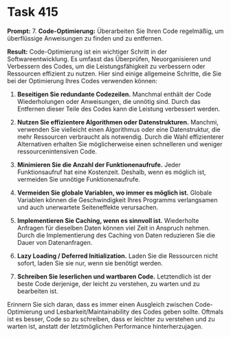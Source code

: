 # Task 415

**Prompt:** 7. **Code-Optimierung:** Überarbeiten Sie Ihren Code regelmäßig, um überflüssige Anweisungen zu finden und zu entfernen.

**Result:**
Code-Optimierung ist ein wichtiger Schritt in der Softwareentwicklung. Es umfasst das Überprüfen, Neuorganisieren und Verbessern des Codes, um die Leistungsfähigkeit zu verbessern oder Ressourcen effizient zu nutzen. Hier sind einige allgemeine Schritte, die Sie bei der Optimierung Ihres Codes verwenden können:

1. **Beseitigen Sie redundante Codezeilen.** Manchmal enthält der Code Wiederholungen oder Anweisungen, die unnötig sind. Durch das Entfernen dieser Teile des Codes kann die Leistung verbessert werden.

2. **Nutzen Sie effizientere Algorithmen oder Datenstrukturen.** Manchmi, verwenden Sie vielleicht einen Algorithmus oder eine Datenstruktur, die mehr Ressourcen verbraucht als notwendig. Durch die Wahl effizienterer Alternativen erhalten Sie möglicherweise einen schnelleren und weniger ressourcenintensiven Code.

3. **Minimieren Sie die Anzahl der Funktionenaufrufe.** Jeder Funktionsaufruf hat eine Kostenzeit. Deshalb, wenn es möglich ist, vermeiden Sie unnötige Funktionenaufrufe.

4. **Vermeiden Sie globale Variablen, wo immer es möglich ist.** Globale Variablen können die Geschwindigkeit Ihres Programms verlangsamen und auch unerwartete Seiteneffekte verursachen.

5. **Implementieren Sie Caching, wenn es sinnvoll ist.** Wiederholte Anfragen für dieselben Daten können viel Zeit in Anspruch nehmen. Durch die Implementierung des Caching von Daten reduzieren Sie die Dauer von Datenanfragen.

6. **Lazy Loading / Deferred Initialization.** Laden Sie die Ressourcen nicht sofort, laden Sie sie nur, wenn sie benötigt werden.

7. **Schreiben Sie leserlichen und wartbaren Code.** Letztendlich ist der beste Code derjenige, der leicht zu verstehen, zu warten und zu bearbeiten ist.

Erinnern Sie sich daran, dass es immer einen Ausgleich zwischen Code-Optimierung und Lesbarkeit/Maintainability des Codes geben sollte. Oftmals ist es besser, Code so zu schreiben, dass er leichter zu verstehen und zu warten ist, anstatt der letztmöglichen Performance hinterherzujagen.

